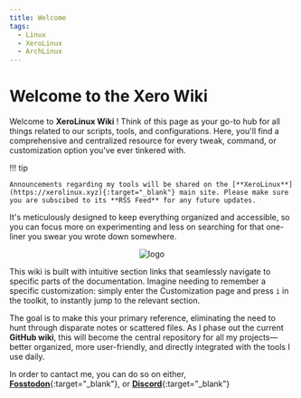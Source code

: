 ```yaml
---
title: Welcome
tags:
  - Linux
  - XeroLinux
  - ArchLinux
---
```


# Welcome to the Xero Wiki

Welcome to **XeroLinux Wiki** ! Think of this page as your go-to hub for all things related to our scripts, tools, and configurations. Here, you'll find a comprehensive and centralized resource for every tweak, command, or customization option you've ever tinkered with.

!!! tip

    Announcements regarding my tools will be shared on the [**XeroLinux**](https://xerolinux.xyz){:target="_blank"} main site. Please make sure you are subscibed to its **RSS Feed** for any future updates.

It's meticulously designed to keep everything organized and accessible, so you can focus more on experimenting and less on searching for that one-liner you swear you wrote down somewhere.

<p align="center">
    <img src="https://i.imgur.com/9HqsYLP.png" alt="logo">
</p>

This wiki is built with intuitive section links that seamlessly navigate to specific parts of the documentation. Imagine needing to remember a specific customization: simply enter the Customization page and press `i` in the toolkit, to instantly jump to the relevant section.

The goal is to make this your primary reference, eliminating the need to hunt through disparate notes or scattered files. As I phase out the current **GitHub wiki**, this will become the central repository for all my projects—better organized, more user-friendly, and directly integrated with the tools I use daily.

In order to cantact me, you can do so on either, [**Fosstodon**](https://fosstodon.org/@XeroLinux){:target="_blank"}, or [**Discord**](https://discord.gg/5sqxTSuKZu){:target="_blank"}


